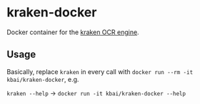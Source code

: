kraken-docker
=============

Docker container for the [kraken OCR engine](https://github.com/mittagessen/kraken).

## Usage

Basically, replace `kraken` in every call with `docker run --rm -it kbai/kraken-docker`, e.g.

`kraken --help` -> `docker run -it kbai/kraken-docker --help`
